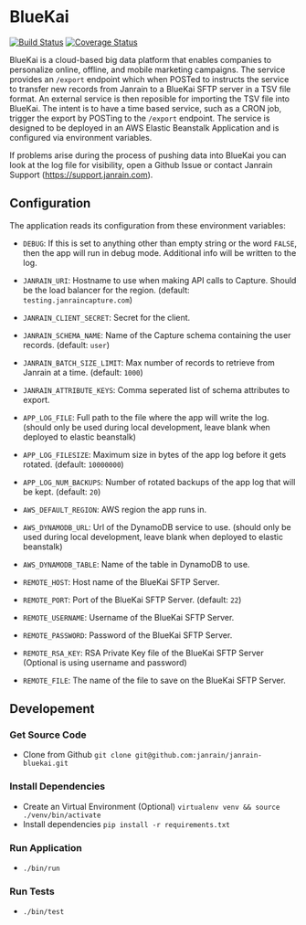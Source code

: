 # BlueKai

[![Build Status](https://travis-ci.org/janrain/janrain-bluekai.svg?branch=master)](https://travis-ci.org/janrain/janrain-bluekai)
[![Coverage Status](https://coveralls.io/repos/github/janrain/janrain-bluekai/badge.svg?branch=master)](https://coveralls.io/github/janrain/janrain-bluekai?branch=master)

BlueKai is a cloud-based big data platform that enables companies to personalize online, offline, and mobile marketing campaigns. The service provides an `/export` endpoint which when POSTed to instructs the service to transfer new records from Janrain to a BlueKai SFTP server in a TSV file format. An external service is then reposible for importing the TSV file into BlueKai. The intent is to have a time based service, such as a CRON job, trigger the export by POSTing to the `/export` endpoint. The service is designed to be deployed in an AWS Elastic Beanstalk Application and is configured via environment variables.

If problems arise during the process of pushing data into BlueKai you can look at the log file for visibility, open a Github Issue or contact Janrain Support (https://support.janrain.com).

## Configuration

The application reads its configuration from these environment variables:

- `DEBUG`: If this is set to anything other than empty string or the word
`FALSE`, then the app will run in debug mode. Additional info will be written
to the log.

- `JANRAIN_URI`: Hostname to use when making API calls to Capture.
Should be the load balancer for the region.
(default: `testing.janraincapture.com`)

- `JANRAIN_CLIENT_SECRET`: Secret for the client.

- `JANRAIN_SCHEMA_NAME`: Name of the Capture schema containing the user records.
(default: `user`)

- `JANRAIN_BATCH_SIZE_LIMIT`: Max number of records to retrieve from Janrain
at a time.
(default: `1000`)

- `JANRAIN_ATTRIBUTE_KEYS`: Comma seperated list of schema attributes to export.

- `APP_LOG_FILE`: Full path to the file where the app will write the log.
(should only be used during local development, leave blank when deployed
to elastic beanstalk)

- `APP_LOG_FILESIZE`: Maximum size in bytes of the app log before it gets
rotated. (default: `10000000`)

- `APP_LOG_NUM_BACKUPS`: Number of rotated backups of the app log that will
be kept. (default: `20`)

- `AWS_DEFAULT_REGION`: AWS region the app runs in.

- `AWS_DYNAMODB_URL`: Url of the DynamoDB service to use.
(should only be used during local development, leave blank when deployed
to elastic beanstalk)

- `AWS_DYNAMODB_TABLE`: Name of the table in DynamoDB to use.

- `REMOTE_HOST`: Host name of the BlueKai SFTP Server.

- `REMOTE_PORT`: Port of the BlueKai SFTP Server.
(default: `22`)

- `REMOTE_USERNAME`: Username of the BlueKai SFTP Server.

- `REMOTE_PASSWORD`: Password of the BlueKai SFTP Server.

- `REMOTE_RSA_KEY`: RSA Private Key file of the BlueKai SFTP Server (Optional is using username and password)

- `REMOTE_FILE`: The name of the file to save on the BlueKai SFTP Server.


## Developement

### Get Source Code

* Clone from Github `git clone git@github.com:janrain/janrain-bluekai.git`

### Install Dependencies

* Create an Virtual Environment (Optional) `virtualenv venv && source ./venv/bin/activate`
* Install dependencies `pip install -r requirements.txt`

### Run Application

* `./bin/run`

### Run Tests

* `./bin/test`
